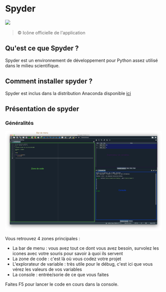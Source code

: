 # Spyder

![](https://upload.wikimedia.org/wikipedia/commons/thumb/7/7e/Spyder_logo.svg/480px-Spyder_logo.svg.png)
>  © Icône officielle de l'application

## Qu'est ce que Spyder ?

Spyder est un environnement de développement pour Python assez utilisé dans le milieu scientifique.

## Comment installer spyder ?

Spyder est inclus dans la distribution Anaconda disponible [ici](https://www.anaconda.com/products/individual)

## Présentation de spyder

### Généralités 

![](img/open.png)

Vous retrouvez 4 zones principales :
- La bar de menu : vous avez tout ce dont vous avez besoin, survolez les icones avec votre souris pour savoir à quoi ils servent
- La zone de code : c'est là où vous codez votre projet
- L'explorateur de variable : très utile pour le débug, c'est ici que vous vérez les valeurs de vos variables
- La console : entrée/sorie de ce que vous faites

Faites F5 pour lancer le code en cours dans la console.
